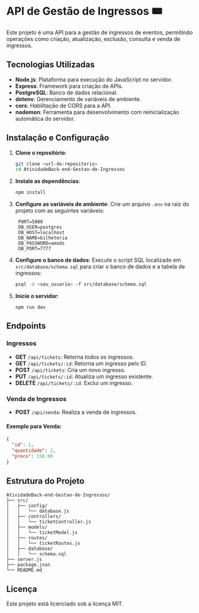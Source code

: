 # API de Gestão de Ingressos 🎟️

Este projeto é uma API para a gestão de ingressos de eventos, permitindo operações como criação, atualização, exclusão, consulta e venda de ingressos.

## Tecnologias Utilizadas

- **Node.js**: Plataforma para execução do JavaScript no servidor.
- **Express**: Framework para criação de APIs.
- **PostgreSQL**: Banco de dados relacional.
- **dotenv**: Gerenciamento de variáveis de ambiente.
- **cors**: Habilitação de CORS para a API.
- **nodemon**: Ferramenta para desenvolvimento com reinicialização automática do servidor.

## Instalação e Configuração

1. **Clone o repositório**:
   ```bash
   git clone <url-do-repositorio>
   cd AtividadeBack-end-Gestao-de-Ingressos
   ```

2. **Instale as dependências**:
   ```bash
   npm install
   ```

3. **Configure as variáveis de ambiente**:
   Crie um arquivo `.env` na raiz do projeto com as seguintes variáveis:
   ```
    PORT=5000
    DB_USER=postgres
    DB_HOST=localhost
    DB_NAME=bilheteria
    DB_PASSWORD=amods
    DB_PORT=7777
   ```

4. **Configure o banco de dados**:
   Execute o script SQL localizado em `src/database/schema.sql` para criar o banco de dados e a tabela de ingressos:
   ```bash
   psql -U <seu_usuario> -f src/database/schema.sql
   ```

5. **Inicie o servidor**:
     ```
     npm run dev
     ```

## Endpoints

### Ingressos

- **GET** `/api/tickets`: Retorna todos os ingressos.
- **GET** `/api/tickets/:id`: Retorna um ingresso pelo ID.
- **POST** `/api/tickets`: Cria um novo ingresso.
- **PUT** `/api/tickets/:id`: Atualiza um ingresso existente.
- **DELETE** `/api/tickets/:id`: Exclui um ingresso.

### Venda de Ingressos

- **POST** `/api/venda`: Realiza a venda de ingressos.

#### Exemplo para Venda:
```json
{
  "id": 1,
  "quantidade": 2,
  "preco": 150.00
}
```

## Estrutura do Projeto

```
AtividadeBack-end-Gestao-de-Ingressos/
├── src/
│   ├── config/
│   │   └── database.js      
│   ├── controllers/
│   │   └── ticketController.js 
│   ├── models/
│   │   └── ticketModel.js    
│   ├── routes/
│   │   └── ticketRoutes.js   
│   ├── database/
│   │   └── schema.sql        
├── server.js                 
├── package.json              
└── README.md                 
```
## Licença

Este projeto está licenciado sob a licença MIT.

